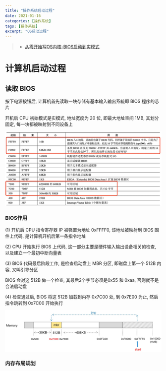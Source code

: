 ```yaml
---
title: "操作系统启动过程"
date: 2021-01-16
categories: [操作系统]
tags: [操作系统]
excerpt: "OS启动过程"
---
```


> - [从零开始写OS内核-BIOS启动到实模式](https://segmentfault.com/a/1190000040131294)

# 计算机启动过程

## 读取 BIOS

按下电源按钮后, 计算机首先读取一块存储有基本输入输出系統即 BIOS 程序的芯片

开机后 CPU 初始模式是实模式, 地址宽度为 20 位, 即最大地址空间 1MB, 其划分固定, 每一块都被映射到不同设备上

![](/Resource/Imgur/20240923_230527.jpg)

### BIOS作用

(1) 开机后 CPU 指令寄存器 IP 被强置为地址 0xFFFF0, 该地址被映射到 BIOS 固件上代码, 是计算机开机后第一条指令地址

(2) CPU 开始执行 BIOS 上代码, 这一部分主要是硬件输入输出设备相关的检查, 以及建立一个最初中断向量表

(3) BIOS 代码最后阶段工作, 是检查启动盘上 MBR 分区, 即磁盘上第一个 512B 内容, 又叫引导分区

BIOS 会对这 512B 做一个检查, 其最后2个字节必须是0x55 和 0xaa, 否则就不是合法启动盘

(4) 检查通过后, BIOS 将这 512B 加载到内存 0x7C00 处, 到 0x7E00 为止, 然后指令跳转到 0x7C00 开始执行

![](/Resource/Imgur/20240924_005051.jpg)

### 内存布局规划

